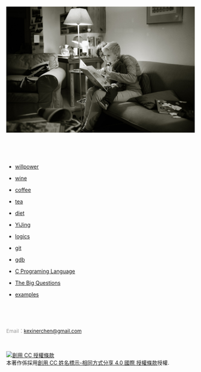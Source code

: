 
![reading](https://raw.githubusercontent.com/kexinerchen/kexinerchen.github.io/master/_posts/assets/reading.jpg)

<br>
<br>
<br>

- [willpower](_posts/2021-11-21-willpower.md)

- [wine](_posts/2020-12-24-wine.md)

- [coffee](_posts/2020-09-12-coffee.md)

- [tea](_posts/2020-08-08-tea.md)

- [diet](_posts/2020-09-11-diet.md)

- [YiJing](_posts/2020-09-07-yijing.md)

- [logics](_posts/2020-07-31-logics.md)

- [git](_posts/2020-04-11-git.md)

- [gdb](_posts/2020-04-11-gdb.md)

- [C Programing Language](_posts/2020-04-11-c_programing_language.md)

- [The Big Questions](_posts/2020-04-15-big_questions.md)

- [examples](_posts/2020-04-11-examples.md)


<br>
<br>
<br>

<span style="color:#999999; font-size:10pt"> Email：kexinerchen@gmail.com </span>

<br>

<a rel="license" href="http://creativecommons.org/licenses/by-sa/4.0/"><img alt="創用 CC 授權條款" style="border-width:0" src="https://i.creativecommons.org/l/by-sa/4.0/88x31.png" /></a><br />本著作係採用<a rel="license" href="http://creativecommons.org/licenses/by-sa/4.0/">創用 CC 姓名標示-相同方式分享 4.0 國際 授權條款</a>授權.
